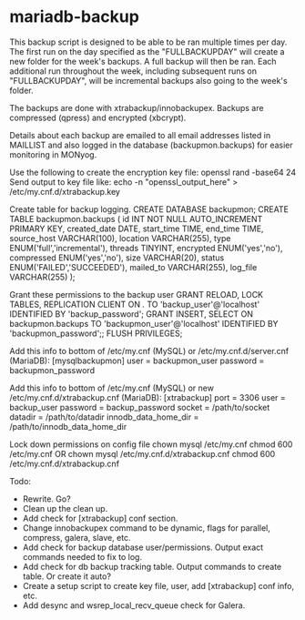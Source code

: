# mariadb-backup

This backup script is designed to be able to be ran multiple times per day. The first run on 
the day specified as the "FULLBACKUPDAY" will create a new folder for the week's backups. A 
full backup will then be ran. Each additional run throughout the week, including subsequent 
runs on "FULLBACKUPDAY", will be incremental backups also going to the week's folder. 

The backups are done with xtrabackup/innobackupex. Backups are compressed (qpress) and 
encrypted (xbcrypt). 

Details about each backup are emailed to all email addresses listed in MAILLIST and also
logged in the database (backupmon.backups) for easier monitoring in MONyog. 

Use the following to create the encryption key file: 
openssl rand -base64 24
Send output to key file like:
echo -n "openssl_output_here" > /etc/my.cnf.d/xtrabackup.key

Create table for backup logging. 
CREATE DATABASE backupmon;
CREATE TABLE backupmon.backups (
	id INT NOT NULL AUTO_INCREMENT PRIMARY KEY,
	created_date DATE,
	start_time TIME,
	end_time TIME,
	source_host VARCHAR(100),
	location VARCHAR(255),
	type ENUM('full','incremental'),
	threads TINYINT,
	encrypted ENUM('yes','no'),
	compressed ENUM('yes','no'),
	size VARCHAR(20),
	status ENUM('FAILED','SUCCEEDED'),
	mailed_to VARCHAR(255),
	log_file VARCHAR(255)
	);

Grant these permissions to the backup user 
GRANT RELOAD, LOCK TABLES, REPLICATION CLIENT ON *.* TO 'backup_user'@'localhost' IDENTIFIED BY 'backup_password';
GRANT INSERT, SELECT ON backupmon.backups TO 'backupmon_user'@'localhost' IDENTIFIED BY 'backupmon_password';;
FLUSH PRIVILEGES;

Add this info to bottom of /etc/my.cnf (MySQL) or /etc/my.cnf.d/server.cnf (MariaDB): 
[mysqlbackupmon] 
user = backupmon_user
password = backupmon_password 

Add this info to bottom of /etc/my.cnf (MySQL) or new /etc/my.cnf.d/xtrabackup.cnf (MariaDB):
[xtrabackup] 
port = 3306 
user = backup_user
password = backup_password 
socket = /path/to/socket
datadir = /path/to/datadir 
innodb_data_home_dir = /path/to/innodb_data_home_dir

Lock down permissions on config file 
chown mysql /etc/my.cnf
chmod 600 /etc/my.cnf
OR
chown mysql /etc/my.cnf.d/xtrabackup.cnf
chmod 600 /etc/my.cnf.d/xtrabackup.cnf


Todo: 
- Rewrite. Go?
- Clean up the clean up.
- Add check for [xtrabackup] conf section.
- Change innobackupex command to be dynamic, flags for parallel, compress, galera, slave, etc.
- Add check for backup database user/permissions. Output exact commands needed to fix to log. 
- Add check for db backup tracking table. Output commands to create table. Or create it auto?
- Create a setup script to create key file, user, add [xtrabackup] conf info, etc. 
- Add desync and wsrep_local_recv_queue check for Galera. 

